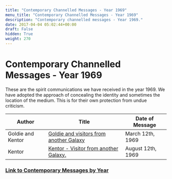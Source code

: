 ```yaml
---
title: "Contemporary Channelled Messages - Year 1969"
menu_title: "Contemporary Channelled Messages - Year 1969"
description: "Contemporary channelled messages - Year 1969."
date: 2017-04-04 05:02:44+00:00
draft: False
hidden: True
weight: 270
---
```

# Contemporary Channelled Messages - Year 1969

These are the spirit communications we have received in the year 1969. We have adopted the approach of concealing the identity and sometimes the location of the medium. This is for their own protection from undue criticism.

**Author** | **Title** | **Date of Message**  
---|---|---  
Goldie and Kentor | [Goldie and visitors from another Galaxy](/contemporary-messages/messages-sorted-year/messages-1969/goldies-and-visitors-from-another-galaxy-12-march-1969/) | March 12th, 1969  
Kentor | [Kentor - Visitor from another Galaxy.](/contemporary-messages/messages-sorted-year/messages-1969/kentor-visitor-from-another-galaxy-12-august-1969/) | August 12th, 1969  
  


### [Link to Contemporary Messages by Year](/contemporary-messages/messages-sorted-year/)
